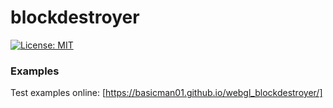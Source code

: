 # blockdestroyer

[![License: MIT](https://img.shields.io/badge/License-MIT-blue.svg)](./LICENSE)

### Examples ###
Test examples online: [https://basicman01.github.io/webgl_blockdestroyer/]